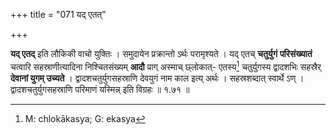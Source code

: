 +++
title = "071 यद् एतत्"

+++

**यद् एतद्** इति लौकिकी वाचो युक्तिः । समुदायेन प्रक्रान्तो ऽर्थः परामृश्यते । यद् एतच् **चतुर्युगं** **परिसंख्यातं** चत्वारि सहस्राणीत्यादिना निश्चितसंख्यम् **आदौ** प्राग् अस्माच् छ्लोकात्- एतस्य[^१०७] चतुर्युगस्य द्वादशभिः सहस्रैर् **देवानां युगम् उच्यते** । द्वादशचतुर्युगसहस्राणि देवयुगं नाम काल इत्य् अर्थः । सहस्रशब्दात् स्वार्थे ऽण् । द्वादशचतुर्युगसहस्राणि परिमाणं यस्मिन्न् इति विग्रहः ॥ १.७१ ॥


[^१०७]:
     M: chlokākasya; G: ekasya
